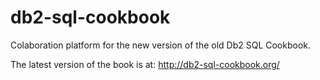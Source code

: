 # db2-sql-cookbook
Colaboration platform for the new version of the old Db2 SQL Cookbook.

The latest version of the book is at: http://db2-sql-cookbook.org/
